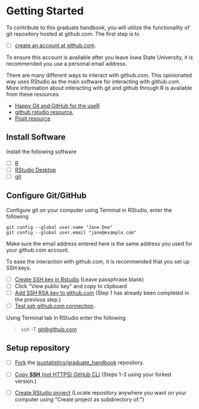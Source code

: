 # Getting Started

To contribute to this graduate handbook, 
you will utilize the functionality of git repository hosted at github.com. 
The first step is to 

- [ ] [create an account at github.com](https://docs.github.com/en/get-started/start-your-journey/creating-an-account-on-github).

To ensure this account is available after you leave Iowa State University,
it is recommended you use a personal email address. 

There are many different ways to interact with github.com. 
This opinionated way uses RStudio as the main software for interacting with
github.com. 
More information about interacting with git and github through R is available
from these resources

- [Happy Git and GitHub for the useR](https://happygitwithr.com/) 
- [github rstudio resource](https://resources.github.com/github-and-rstudio/),
- [Posit resource](https://docs.posit.co/ide/user/2023.06.1/ide/guide/tools/version-control.html)

## Install Software

Install the following software

- [ ] [R](https://www.r-project.org/)
- [ ] [RStudio Desktop](https://posit.co/download/rstudio-desktop/)
- [ ] [git](https://git-scm.com/book/en/v2/Getting-Started-Installing-Git)

## Configure Git/GitHub

Configure git on your computer using Terminal in RStudio, enter the following

```
git config --global user.name "Jane Doe"
git config --global user.email "jane@example.com"
```

Make sure the email address entered here is the same address you used for your
github.com account. 

To ease the interaction with github.com, it is recommended that you set up 
SSH keys. 

- [ ] [Create SSH key in Rstudio](https://forum.posit.co/t/github-rstudio-how-to-switch-from-password-to-ssh/97096) (Leave passphrase blank)
- [ ] Click "View public key" and copy to clipboard
- [ ] [Add SSH RSA key to github.com](https://docs.github.com/en/authentication/connecting-to-github-with-ssh/adding-a-new-ssh-key-to-your-github-account#adding-a-new-ssh-key-to-your-account) (Step 1 has already been completed in the previous step.)
- [ ] [Test ssh github.com connection](https://docs.github.com/en/authentication/connecting-to-github-with-ssh/testing-your-ssh-connection). 

Using Terminal tab in RStudio enter the following

> ssh -T git@github.com

## Setup repository

- [ ] [Fork](https://docs.github.com/en/pull-requests/collaborating-with-pull-requests/working-with-forks/fork-a-repo) the [isustatistics/graduate_handbook](https://github.com/isustatistics/graduate_handbook) repository. 
- [ ] [Copy **SSH** (not HTTPS) GitHub CLI](https://docs.github.com/en/repositories/creating-and-managing-repositories/cloning-a-repository#cloning-a-repository) (Steps 1-3 using your forked version.)
- [ ] [Create RStudio project](https://gge-ucd.github.io/R-DAVIS/setting_up_git.html#3_Create_a_New_Version_Controlled_(git)_RStudio_Project) (Locate repository anywhere you want on your computer using "Create project as subdirectory of:")

